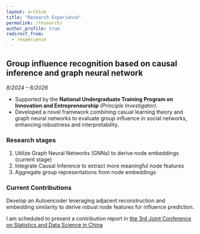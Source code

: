 ```yaml
---
layout: archive
title: "Research Experience"
permalink: /research/
author_profile: true
redirect_from:
  - /experience
---
```


## Group influence recognition based on causal inference and graph neural network  
*8/2024 – 6/2026*  
- Supported by the **National Undergraduate Training Program on Innovation and Entrepreneurship** *(Principle Investigator)*.
- Developed a novel framework combining casual learning theory and graph neural networks to evaluate group influence in social networks, enhancing robustness and interpretability.

### Research stages
1. Utilize Graph Neural Networks (GNNs) to derive node embeddings (current stage)
2. Integrate Causal Inference to extract more meaningful node features
3. Aggregate group representations from node embeddings

### Current Contributions
Develop an Autoencoder leveraging adjacent reconstruction and embedding similarity to derive robust node features for influence prediction.


I am scheduled to present a contribution report in [the 3rd Joint Conference on Statistics and Data Science in China](https://www.jconf-sds.com/)


